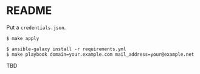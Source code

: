 # README

Put a `credentials.json`.

```
$ make apply
```

```
$ ansible-galaxy install -r requirements.yml
$ make playbook domain=your.example.com mail_address=your@example.net
```

TBD
